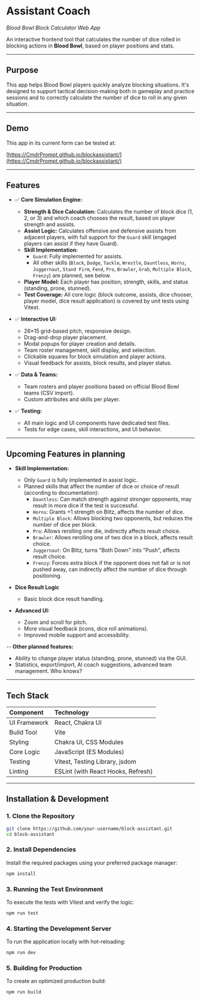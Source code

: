 # Assistant Coach

*Blood Bowl Block Calculator Web App*

An interactive frontend tool that calculates the number of dice rolled in blocking actions in **Blood Bowl**, based on player positions and stats.

---

## Purpose

This app helps Blood Bowl players quickly analyze blocking situations. It's designed to support tactical decision-making both in gameplay and practice sessions and to correctly calculate the number of dice to roll in any given situation.

---

## Demo

This app in its current form can be tested at:

[https://CmdrPrompt.github.io/blockassistant/](https://CmdrPrompt.github.io/blockassistant/)

---

## Features

- ✅ **Core Simulation Engine:**
  - **Strength & Dice Calculation:** Calculates the number of block dice (1, 2, or 3) and which coach chooses the result, based on player strength and assists.
  - **Assist Logic:** Calculates offensive and defensive assists from adjacent players, with full support for the `Guard` skill (engaged players can assist if they have Guard).
  - **Skill Implementation:**
    - `Guard`: Fully implemented for assists.
    - All other skills (`Block`, `Dodge`, `Tackle`, `Wrestle`, `Dauntless`, `Horns`, `Juggernaut`, `Stand Firm`, `Fend`, `Pro`, `Brawler`, `Grab`, `Multiple Block`, `Frenzy`) are planned, see below.
  - **Player Model:** Each player has position, strength, skills, and status (standing, prone, stunned).
  - **Test Coverage:** All core logic (block outcome, assists, dice chooser, player model, dice result application) is covered by unit tests using Vitest.

- ✅ **Interactive UI:**
  - 26×15 grid-based pitch, responsive design.
  - Drag-and-drop player placement.
  - Modal popups for player creation and details.
  - Team roster management, skill display, and selection.
  - Clickable squares for block simulation and player actions.
  - Visual feedback for assists, block results, and player status.

- ✅ **Data & Teams:**
  - Team rosters and player positions based on official Blood Bowl teams (CSV import).
  - Custom attributes and skills per player.

- ✅ **Testing:**
  - All main logic and UI components have dedicated test files.
  - Tests for edge cases, skill interactions, and UI behavior.

---

## Upcoming Features in planning

- **Skill Implementation:**
  - Only `Guard` is fully implemented in assist logic.
  - Planned skills that affect the number of dice or choice of result (according to documentation):
    - `Dauntless`: Can match strength against stronger opponents, may result in more dice if the test is successful.
    - `Horns`: Grants +1 strength on Blitz, affects the number of dice.
    - `Multiple Block`: Allows blocking two opponents, but reduces the number of dice per block.
    - `Pro`: Allows rerolling one die, indirectly affects result choice.
    - `Brawler`: Allows rerolling one of two dice in a block, affects result choice.
    - `Juggernaut`: On Blitz, turns "Both Down" into "Push", affects result choice.
    - `Frenzy`: Forces extra block if the opponent does not fall or is not pushed away, can indirectly affect the number of dice through positioning.
- **Dice Result Logic**
  - Basic block dice result handling.

- **Advanced UI:**
  - Zoom and scroll for pitch.
  - More visual feedback (icons, dice roll animations).
  - Improved mobile support and accessibility.

-- **Other planned features:**
  - Ability to change player status (standing, prone, stunned) via the GUI.
  - Statistics, export/import, AI coach suggestions, advanced team management. Who knows?

---

## Tech Stack

| Component         | Technology                          |
|:------------------|:------------------------------------|
| UI Framework      | React, Chakra UI                    |
| Build Tool        | Vite                                |
| Styling           | Chakra UI, CSS Modules              |
| Core Logic        | JavaScript (ES Modules)             |
| Testing           | Vitest, Testing Library, jsdom      |
| Linting           | ESLint (with React Hooks, Refresh)  |

---

## Installation & Development

### 1. Clone the Repository

```sh
git clone https://github.com/your-username/block-assistant.git
cd block-assistant
```

### 2. Install Dependencies

Install the required packages using your preferred package manager:

```sh
npm install
```

### 3. Running the Test Environment

To execute the tests with Vitest and verify the logic:

```bash
npm run test
```

### 4. Starting the Development Server

To run the application locally with hot-reloading:

```bash
npm run dev
```

### 5. Building for Production

To create an optimized production build:

```bash
npm run build
